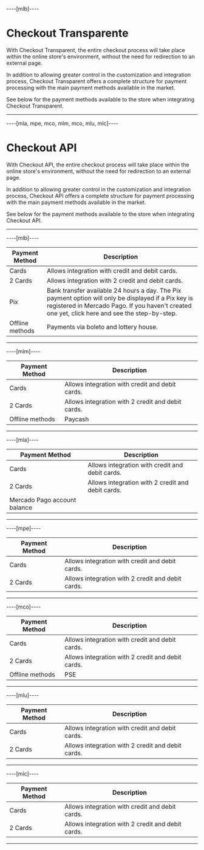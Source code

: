 ----[mlb]----
# Checkout Transparente

With Checkout Transparent, the entire checkout process will take place within the online store's environment, without the need for redirection to an external page.

In addition to allowing greater control in the customization and integration process, Checkout Transparent offers a complete structure for payment processing with the main payment methods available in the market.

See below for the payment methods available to the store when integrating Checkout Transparent.

------------

----[mla, mpe, mco, mlm, mco, mlu, mlc]----
# Checkout API
With Checkout API, the entire checkout process will take place within the online store's environment, without the need for redirection to an external page.

In addition to allowing greater control in the customization and integration process, Checkout API offers a complete structure for payment processing with the main payment methods available in the market.

See below for the payment methods available to the store when integrating Checkout API.

------------

----[mlb]----

| Payment Method | Description |
| --- | --- |
| Cards | Allows integration with credit and debit cards. |
| 2 Cards | Allows integration with 2 credit and debit cards. |
| Pix | Bank transfer available 24 hours a day. The Pix payment option will only be displayed if a Pix key is registered in Mercado Pago. If you haven't created one yet, click here and see the step-by-step. |
| Offline methods | Payments via boleto and lottery house. |

------------

----[mlm]----

| Payment Method | Description |
| --- | --- |
| Cards | Allows integration with credit and debit cards. |
| 2 Cards | Allows integration with 2 credit and debit cards. |
| Offline methods | Paycash |

------------

----[mla]----

| Payment Method | Description |
| --- | --- |
| Cards | Allows integration with credit and debit cards. |
| 2 Cards | Allows integration with 2 credit and debit cards. |
| Mercado Pago account balance | |

------------

----[mpe]----

| Payment Method | Description |
| --- | --- |
| Cards | Allows integration with credit and debit cards. |
| 2 Cards | Allows integration with 2 credit and debit cards. |

------------

----[mco]----

| Payment Method | Description |
| --- | --- |
| Cards | Allows integration with credit and debit cards. |
| 2 Cards | Allows integration with 2 credit and debit cards. |
| Offline methods | PSE |

------------

----[mlu]----

| Payment Method | Description |
| --- | --- |
| Cards | Allows integration with credit and debit cards. |
| 2 Cards | Allows integration with 2 credit and debit cards. |

------------

----[mlc]----

| Payment Method | Description |
| --- | --- |
| Cards | Allows integration with credit and debit cards. |
| 2 Cards | Allows integration with 2 credit and debit cards. |

------------
